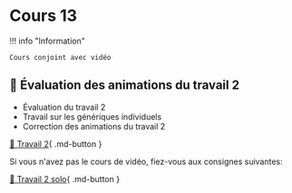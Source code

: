 # Cours 13    

!!! info "Information"

    Cours conjoint avec vidéo


## 🚨 Évaluation des animations du travail 2     

- Évaluation du travail 2
- Travail sur les génériques individuels
- Correction des animations du travail 2
  

[💼 Travail 2](exercices_ae/travail2.md){ .md-button }      

Si vous n'avez pas le cours de vidéo, fiez-vous aux consignes suivantes:    

[💼 Travail 2 solo](exercices_ae/travail2_solo.md){ .md-button }      

